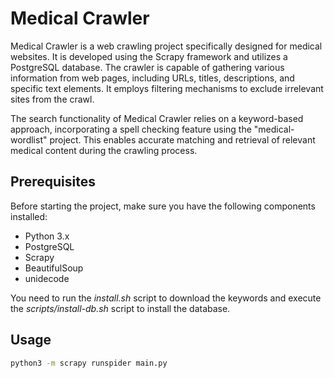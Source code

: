 # Medical Crawler

Medical Crawler is a web crawling project specifically designed for medical websites. It is developed using the Scrapy framework and utilizes a PostgreSQL database. The crawler is capable of gathering various information from web pages, including URLs, titles, descriptions, and specific text elements. It employs filtering mechanisms to exclude irrelevant sites from the crawl.

The search functionality of Medical Crawler relies on a keyword-based approach, incorporating a spell checking feature using the "medical-wordlist" project. This enables accurate matching and retrieval of relevant medical content during the crawling process.

## Prerequisites

Before starting the project, make sure you have the following components installed:

- Python 3.x
- PostgreSQL
- Scrapy
- BeautifulSoup
- unidecode

You need to run the _install.sh_ script to download the keywords and execute the _scripts/install-db.sh_ script to install the database.

## Usage

```bash
python3 -m scrapy runspider main.py
```

